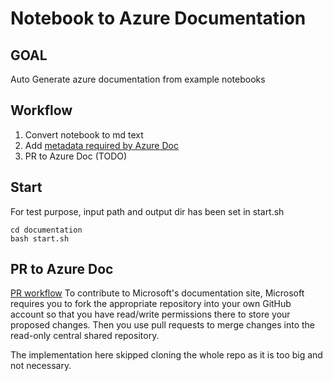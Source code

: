 # Notebook to Azure Documentation

## GOAL
Auto Generate azure documentation from example notebooks

## Workflow
1. Convert notebook to md text
1. Add [metadata required by Azure Doc](https://learn.microsoft.com/en-us/contribute/metadata#required-metadata)
1. PR to Azure Doc (TODO)
 
## Start
For test purpose, input path and output dir has been set in start.sh
```
cd documentation
bash start.sh
```

## PR to Azure Doc
[PR workflow](https://learn.microsoft.com/en-us/contribute/get-started-setup-local) To contribute to Microsoft's documentation site, Microsoft requires you to fork the appropriate repository into your own GitHub account so that you have read/write permissions there to store your proposed changes. Then you use pull requests to merge changes into the read-only central shared repository.

The implementation here skipped cloning the whole repo as it is too big and not necessary.